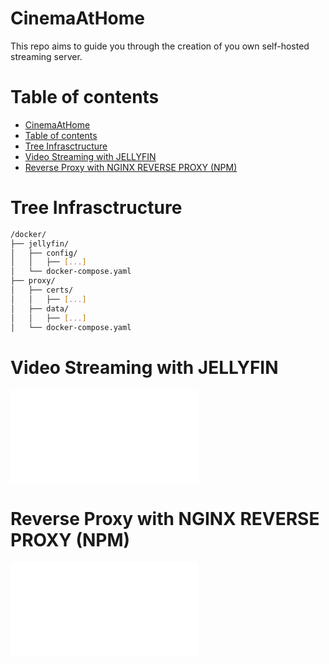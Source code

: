 # CinemaAtHome
This repo aims to guide you through the creation of you own self-hosted streaming server.

# Table of contents

- [CinemaAtHome](#cinemaathome)
- [Table of contents](#table-of-contents)
- [Tree Infrasctructure](#tree-infrasctructure)
- [Video Streaming with JELLYFIN](#video-streaming-with-jellyfin)
- [Reverse Proxy with NGINX REVERSE PROXY (NPM)](#reverse-proxy-with-nginx-reverse-proxy-npm)

# Tree Infrasctructure

```bash
/docker/
├── jellyfin/
│   ├── config/
│   │   ├── [...]
│   └── docker-compose.yaml
├── proxy/
│   ├── certs/
│   │   ├── [...]
│   ├── data/
│   │   ├── [...]
│   └── docker-compose.yaml
```

# Video Streaming with JELLYFIN

![Full documentation here!](./docker/jellyfin/README.md)

# Reverse Proxy with NGINX REVERSE PROXY (NPM)

![Full documentation here!](./docker/proxy/README.md)